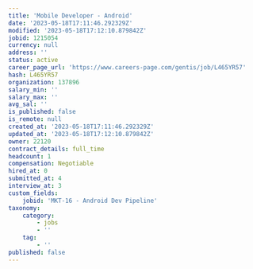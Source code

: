 ```yaml
---
title: 'Mobile Developer - Android'
date: '2023-05-18T17:11:46.292329Z'
modified: '2023-05-18T17:12:10.879842Z'
jobid: 1215054
currency: null
address: ''
status: active
career_page_url: 'https://www.careers-page.com/gentis/job/L465YR57'
hash: L465YR57
organization: 137896
salary_min: ''
salary_max: ''
avg_sal: ''
is_published: false
is_remote: null
created_at: '2023-05-18T17:11:46.292329Z'
updated_at: '2023-05-18T17:12:10.879842Z'
owner: 22120
contract_details: full_time
headcount: 1
compensation: Negotiable
hired_at: 0
submitted_at: 4
interview_at: 3
custom_fields:
    jobid: 'MKT-16 - Android Dev Pipeline'
taxonomy:
    category:
        - jobs
        - ''
    tag:
        - ''
published: false
---
```


